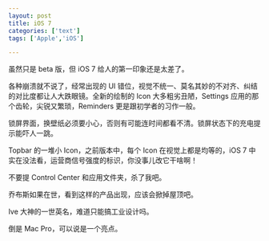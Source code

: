 ```yaml
---
layout: post
title: iOS 7
categories: ['text']
tags: ['Apple','iOS']

---
```


虽然只是 beta 版，但 iOS 7 给人的第一印象还是太差了。

各种崩溃就不说了，经常出现的 UI 错位，视觉不统一、莫名其妙的不对齐、纠结的对比度都让人大跌眼镜。全新的绘制的 Icon 大多粗劣丑陋，Settings 应用的那个齿轮，尖锐又繁琐，Reminders 更是跟初学者的习作一般。

锁屏界面，换壁纸必须要小心，否则有可能连时间都看不清。锁屏状态下的充电提示能吓人一跳。

Topbar 的一堆小 Icon，之前版本中，每个 Icon 在视觉上都是均等的，iOS 7 中实在没法看，运营商信号强度的标识，你没事儿改它干啥啊！

不要提 Control Center 和应用文件夹，杀了我吧。

乔布斯如果在世，看到这样的产品出现，应该会掀掉屋顶吧。

Ive 大神的一世英名，难道只能搞工业设计吗。

倒是 Mac Pro，可以说是一个亮点。